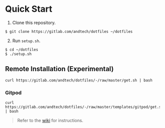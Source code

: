 # Quick Start
1. Clone this repository.

```
$ git clone https://gitlab.com/andtech/dotfiles ~/dotfiles
```

2. Run `setup.sh`.

```
$ cd ~/dotfiles
$ ./setup.sh
```

## Remote Installation (Experimental)
```
curl https://gitlab.com/andtech/dotfiles/-/raw/master/get.sh | bash
```

### Gitpod
```
curl https://gitlab.com/andtech/dotfiles/-/raw/master/templates/gitpod/get.sh | bash
```

> Refer to the [wiki](https://gitlab.com/andtech/dotfiles/-/wikis/home) for instructions.

